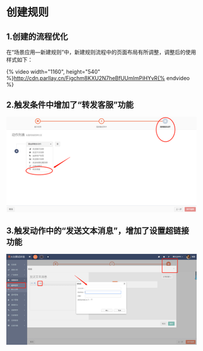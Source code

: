 # 创建规则
## 1.创建的流程优化
在“场景应用—新建规则”中，新建规则流程中的页面布局有所调整，调整后的使用样式如下：

{% video width="1160", height="540" %}http://cdn.parllay.cn/Figchm8KXU2N7heBfUUmlmPiHYvR{% endvideo %}

## 2.触发条件中增加了“转发客服”功能
![](/assets/1516078432.png)

## 3.触发动作中的“发送文本消息”，增加了设置超链接功能
![](/assets/443267859647017564.png)

